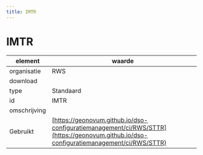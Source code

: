 ```yaml
---
title: IMTR
---
```


# IMTR

|element|waarde|
|-----|------|
| organisatie  |RWS|
| download  | [](<>)|
| type  |Standaard|
| id  |IMTR|
| omschrijving  ||
| Gebruikt|[https://geonovum.github.io/dso-configuratiemanagement/ci/RWS/STTR](https://geonovum.github.io/dso-configuratiemanagement/ci/RWS/STTR)|

